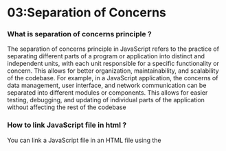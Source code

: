 # 03:Separation of Concerns

### What is separation of concerns principle ?

The separation of concerns principle in JavaScript refers to the practice of separating different parts of a program or application into distinct and independent units, with each unit responsible for a specific functionality or concern. This allows for better organization, maintainability, and scalability of the codebase. For example, in a JavaScript application, the concerns of data management, user interface, and network communication can be separated into different modules or components. This allows for easier testing, debugging, and updating of individual parts of the application without affecting the rest of the codebase

### How to link JavaScript file in html ?

You can link a JavaScript file in an HTML file using the <script> tag. The <script> tag is used to embed JavaScript code in an HTML document. To link a JavaScript file, you would use the "src" attribute in the <script> tag to specify the location of the file.

- For example
  if you have a JavaScript file called "main.js" in the same directory as your HTML file, you can link to it by using the following code in the <head> or <body> section of your HTML file:

```
<script src="main.js"></script>
```

You can also include the JavaScript code directly within the <script> tag

```
<script>
   //JavaScript code goes here
</script>
```

It's important to note that the <script> tag should be placed either in the <head> or <body> section of the HTML file, depending on when you want the JavaScript to be executed. If you put it in the <head> section, the JavaScript will be executed before the page is fully loaded. If you put it in the <body> section, the JavaScript will be executed after the page is fully loaded.
